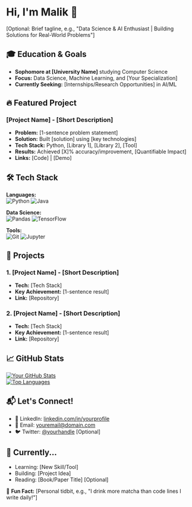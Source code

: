 # Hi, I'm Malik 👋
[Optional: Brief tagline, e.g., "Data Science & AI Enthusiast | Building Solutions for Real-World Problems"]

## 🎓 Education & Goals
- **Sophomore at [University Name]** studying Computer Science  
- **Focus:** Data Science, Machine Learning, and [Your Specialization]  
- **Currently Seeking:** [Internships/Research Opportunities] in AI/ML  

## 🔥 Featured Project
### [Project Name] - [Short Description]
- **Problem:** [1-sentence problem statement]
- **Solution:** Built [solution] using [key technologies]
- **Tech Stack:** Python, [Library 1], [Library 2], [Tool]
- **Results:** Achieved [X]% accuracy/improvement, [Quantifiable Impact]
- **Links:** [Code] | [Demo]

## 🛠️ Tech Stack
**Languages:**  
![Python](https://img.shields.io/badge/Python-3776AB?style=flat&logo=python&logoColor=white)
![Java](https://img.shields.io/badge/Java-007396?style=flat&logo=java&logoColor=white)

**Data Science:**  
![Pandas](https://img.shields.io/badge/Pandas-150458?style=flat&logo=pandas&logoColor=white)
![TensorFlow](https://img.shields.io/badge/TensorFlow-FF6F00?style=flat&logo=tensorflow&logoColor=white)

**Tools:**  
![Git](https://img.shields.io/badge/Git-F05032?style=flat&logo=git&logoColor=white)
![Jupyter](https://img.shields.io/badge/Jupyter-F37626?style=flat&logo=jupyter&logoColor=white)

## 🚀 Projects
### 1. [Project Name] - [Short Description]
- **Tech:** [Tech Stack]
- **Key Achievement:** [1-sentence result]
- **Link:** [Repository]

### 2. [Project Name] - [Short Description]
- **Tech:** [Tech Stack]
- **Key Achievement:** [1-sentence result]
- **Link:** [Repository]

## 📈 GitHub Stats
[![Your GitHub Stats](https://github-readme-stats.vercel.app/api?username=yourusername&show_icons=true&theme=radical)](https://github.com/yourusername)  
[![Top Languages](https://github-readme-stats.vercel.app/api/top-langs/?username=yourusername&layout=compact)](https://github.com/yourusername)

## 📬 Let's Connect!
- 💼 LinkedIn: [linkedin.com/in/yourprofile](...)
- 📧 Email: [youremail@domain.com](mailto:...)
- 🐦 Twitter: [@yourhandle](...) [Optional]

## 🎯 Currently...
- Learning: [New Skill/Tool]
- Building: [Project Idea]
- Reading: [Book/Paper Title] [Optional]

🌟 **Fun Fact:** [Personal tidbit, e.g., "I drink more matcha than code lines I write daily!"]
